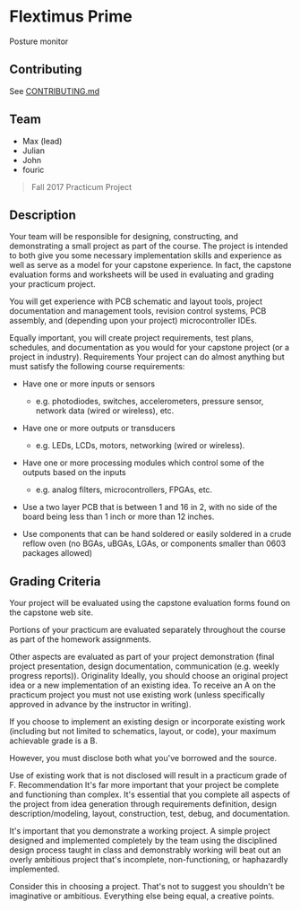 # Flextimus Prime

Posture monitor

## Contributing

See [CONTRIBUTING.md](https://github.com/pdxjohnny/flextimus-prime/blob/master/CONTRIBUTING.md)

## Team

- Max (lead)
- Julian
- John
- fouric

> Fall 2017
> Practicum Project

## Description

Your team will be responsible for designing, constructing, and demonstrating a small project as part of the course. The project is intended to both give you some necessary implementation skills and experience as well as serve as a model for your capstone experience. In fact, the capstone evaluation forms and worksheets will be used in evaluating and grading your practicum project.

You will get experience with PCB schematic and layout tools, project documentation and management tools, revision control systems, PCB assembly, and (depending upon your project) microcontroller IDEs.

Equally important, you will create project requirements, test plans, schedules, and documentation as you would for your capstone project (or a project in industry). Requirements Your project can do almost anything but must satisfy the following course requirements:

- Have one or more inputs or sensors
  - e.g. photodiodes, switches, accelerometers, pressure sensor, network data (wired or wireless), etc.

- Have one or more outputs or transducers
  - e.g. LEDs, LCDs, motors, networking (wired or wireless).

- Have one or more processing modules which control some of the outputs based on the inputs
  - e.g. analog filters, microcontrollers, FPGAs, etc.

- Use a two layer PCB that is between 1 and 16 in 2, with no side of the board being less than 1 inch or more than 12 inches.

- Use components that can be hand soldered or easily soldered in a crude reflow oven (no BGAs, uBGAs, LGAs, or components smaller than 0603 packages allowed)

## Grading Criteria

Your project will be evaluated using the capstone evaluation forms found on the capstone web site.

Portions of your practicum are evaluated separately throughout the course as part of the homework assignments.

Other aspects are evaluated as part of your project demonstration (final project presentation, design documentation, communication (e.g. weekly progress reports)). Originality Ideally, you should choose an original project idea or a new implementation of an existing idea. To receive an A on the practicum project you must not use existing work (unless specifically approved in advance by the instructor in writing).

If you choose to implement an existing design or incorporate existing work (including but not limited to schematics, layout, or code), your maximum achievable grade is a B.

However, you must disclose both what you've borrowed and the source.

Use of existing work that is not disclosed will result in a practicum grade of F. Recommendation It's far more important that your project be complete and functioning than complex. It's essential that you complete all aspects of the project from idea generation through requirements definition, design description/modeling, layout, construction, test, debug, and documentation.

It's important that you demonstrate a working project. A simple project designed and implemented completely by the team using the disciplined design process taught in class and demonstrably working will beat out an overly ambitious project that's incomplete, non-functioning, or haphazardly implemented.

Consider this in choosing a project. That's not to suggest you shouldn't be imaginative or ambitious. Everything else being equal, a creative points.
